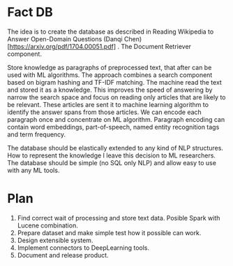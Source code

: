 # Fact DB

The idea is to create the database as described in Reading Wikipedia to Answer Open-Domain Questions (Danqi Chen) [https://arxiv.org/pdf/1704.00051.pdf] . The Document Retriever component. 

Store knowledge as paragraphs of preprocessed text, that after can be used with ML algorithms. The approach combines a search component based on bigram hashing and TF-IDF matching. The machine read the text and stored it as a knowledge. This improves the speed of answering by narrow the search space and focus on reading only articles that are likely to be relevant. These articles are sent it to machine learning algorithm to identify the answer spans from those articles. We can encode each paragraph once and concentrate on ML algorithm. Paragraph encoding can contain word embeddings, part-of-speech,  named entity recognition tags and term frequency.

The database should be elastically extended to any kind of NLP structures. How to represent the knowledge I leave this decision to ML researchers. The database should be simple (no SQL only NLP) and allow easy to use with any ML tools.

# Plan

1. Find correct wait of processing and store text data. Posible Spark with Lucene combination.
2. Prepare dataset and make simple test how it possible can work.
3. Design extensible system.
4. Implement connectors to DeepLearning tools.
5. Document and release product.


